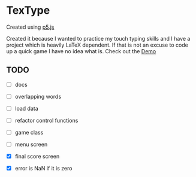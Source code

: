 # TexType

Created using [p5.js](https://p5js.org/)

Created it because I wanted to practice my touch typing skills and I have a project which is heavily LaTeX dependent. If that is not an excuse to code up a quick game I have no idea what is. Check out the [Demo](https://omareq.github.io/texType)

## TODO

-[ ]    docs

-[ ]    overlapping words

-[ ]    load data

-[ ]    refactor control functions

-[ ]    game class

-[ ]    menu screen

-[x]    final score screen

-[x]    error is NaN if it is zero

